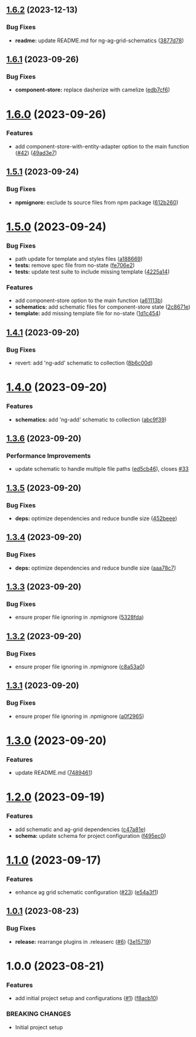 ## [1.6.2](https://github.com/s-gryt/ng-ag-grid-schematics/compare/v1.6.1...v1.6.2) (2023-12-13)


### Bug Fixes

* **readme:** update README.md for ng-ag-grid-schematics ([3877d78](https://github.com/s-gryt/ng-ag-grid-schematics/commit/3877d7844234a89bb9f25a81e178a628bcde8256))

## [1.6.1](https://github.com/s-gryt/ng-ag-grid-schematics/compare/v1.6.0...v1.6.1) (2023-09-26)


### Bug Fixes

* **component-store:** replace dasherize with camelize ([edb7cf6](https://github.com/s-gryt/ng-ag-grid-schematics/commit/edb7cf621828a71e01efd4eef722e266536397e3))

# [1.6.0](https://github.com/s-gryt/ng-ag-grid-schematics/compare/v1.5.1...v1.6.0) (2023-09-26)


### Features

* add component-store-with-entity-adapter option to the main function ([#42](https://github.com/s-gryt/ng-ag-grid-schematics/issues/42)) ([49ad3e7](https://github.com/s-gryt/ng-ag-grid-schematics/commit/49ad3e7f0c7504a25bce36f7cc3cdb86ee2a4299))

## [1.5.1](https://github.com/s-gryt/ng-ag-grid-schematics/compare/v1.5.0...v1.5.1) (2023-09-24)


### Bug Fixes

* **npmignore:** exclude ts source files from npm package ([612b260](https://github.com/s-gryt/ng-ag-grid-schematics/commit/612b260ff669b9c0d33f4326c18b3778defa8c3a))

# [1.5.0](https://github.com/s-gryt/ng-ag-grid-schematics/compare/v1.4.1...v1.5.0) (2023-09-24)


### Bug Fixes

* path update for template and styles files ([a188669](https://github.com/s-gryt/ng-ag-grid-schematics/commit/a1886699dad50c1e7e4862ed826773ecedfa2009))
* **tests:** remove spec file from no-state ([fe706e2](https://github.com/s-gryt/ng-ag-grid-schematics/commit/fe706e2047793156134585d4edaaf03720c7fad5))
* **tests:** update test suite to include missing template ([4225a14](https://github.com/s-gryt/ng-ag-grid-schematics/commit/4225a1416440e0b6b4ef83d322aafaa5e4fba7ca))


### Features

* add component-store option to the main function ([a61113b](https://github.com/s-gryt/ng-ag-grid-schematics/commit/a61113b89bd17b8a579c04ace8666ca7394f140b))
* **schematics:** add schematic files for component-store state ([2c8671e](https://github.com/s-gryt/ng-ag-grid-schematics/commit/2c8671e0ad886545ce0939a3eeb60e611a9b1f81))
* **template:** add missing template file for no-state ([1d1c454](https://github.com/s-gryt/ng-ag-grid-schematics/commit/1d1c4544697569b9f40332e01dd831dfa3d22a14))

## [1.4.1](https://github.com/s-gryt/ng-ag-grid-schematics/compare/v1.4.0...v1.4.1) (2023-09-20)


### Bug Fixes

* revert: add 'ng-add' schematic to collection ([8b6c00d](https://github.com/s-gryt/ng-ag-grid-schematics/commit/8b6c00d754d2949828a413990f58a892d0e84292))

# [1.4.0](https://github.com/s-gryt/ng-ag-grid-schematics/compare/v1.3.6...v1.4.0) (2023-09-20)


### Features

* **schematics:** add 'ng-add' schematic to collection ([abc9f39](https://github.com/s-gryt/ng-ag-grid-schematics/commit/abc9f39a9855f1d616dda3698cfd62417da3aa80))

## [1.3.6](https://github.com/s-gryt/ng-ag-grid-schematics/compare/v1.3.5...v1.3.6) (2023-09-20)


### Performance Improvements

* update schematic to handle multiple file paths ([ed5cb46](https://github.com/s-gryt/ng-ag-grid-schematics/commit/ed5cb46ca21362e4bb35f9ad5676b057a7cc26bd)), closes [#33](https://github.com/s-gryt/ng-ag-grid-schematics/issues/33)

## [1.3.5](https://github.com/s-gryt/ng-ag-grid-schematics/compare/v1.3.4...v1.3.5) (2023-09-20)


### Bug Fixes

* **deps:** optimize dependencies and reduce bundle size ([452beee](https://github.com/s-gryt/ng-ag-grid-schematics/commit/452beeec2d2a8b58bbae71a36e9938e5618cbd01))

## [1.3.4](https://github.com/s-gryt/ng-ag-grid-schematics/compare/v1.3.3...v1.3.4) (2023-09-20)


### Bug Fixes

* **deps:** optimize dependencies and reduce bundle size ([aaa78c7](https://github.com/s-gryt/ng-ag-grid-schematics/commit/aaa78c7e96064acf73ea7c1157e2f2a99c527280))

## [1.3.3](https://github.com/s-gryt/ng-ag-grid-schematics/compare/v1.3.2...v1.3.3) (2023-09-20)


### Bug Fixes

* ensure proper file ignoring in .npmignore ([5328fda](https://github.com/s-gryt/ng-ag-grid-schematics/commit/5328fdaab7681dcd812c40f7ee253c785326b401))

## [1.3.2](https://github.com/s-gryt/ng-ag-grid-schematics/compare/v1.3.1...v1.3.2) (2023-09-20)


### Bug Fixes

* ensure proper file ignoring in .npmignore ([c8a53a0](https://github.com/s-gryt/ng-ag-grid-schematics/commit/c8a53a048ef333d581ed135bfcb8b81738ef7f7c))

## [1.3.1](https://github.com/s-gryt/ng-ag-grid-schematics/compare/v1.3.0...v1.3.1) (2023-09-20)


### Bug Fixes

* ensure proper file ignoring in .npmignore ([a0f2965](https://github.com/s-gryt/ng-ag-grid-schematics/commit/a0f29657ea95535ff21001a29106756c1abf3bd8))

# [1.3.0](https://github.com/s-gryt/ng-ag-grid-schematics/compare/v1.2.0...v1.3.0) (2023-09-20)


### Features

* update README.md ([7489461](https://github.com/s-gryt/ng-ag-grid-schematics/commit/74894612bad98a8b1c75303ec9ab2bab30e05158))

# [1.2.0](https://github.com/s-gryt/ng-ag-grid-schematics/compare/v1.1.0...v1.2.0) (2023-09-19)


### Features

* add schematic and ag-grid dependencies ([c47a81e](https://github.com/s-gryt/ng-ag-grid-schematics/commit/c47a81ea5e8aded2c7647eaaeabc6603a486b421))
* **schema:** update schema for project configuration ([f495ec0](https://github.com/s-gryt/ng-ag-grid-schematics/commit/f495ec0bd8d12ab44c3ca8d74a328634e95d71de))

# [1.1.0](https://github.com/s-gryt/ng-ag-grid-schematics/compare/v1.0.1...v1.1.0) (2023-09-17)


### Features

* enhance ag grid schematic configuration ([#23](https://github.com/s-gryt/ng-ag-grid-schematics/issues/23)) ([e54a3f1](https://github.com/s-gryt/ng-ag-grid-schematics/commit/e54a3f130ddbf88a7b292cc71c48f8889eeceffb))

## [1.0.1](https://github.com/Sgryts/ng-ag-grid-schematics/compare/v1.0.0...v1.0.1) (2023-08-23)


### Bug Fixes

* **release:** rearrange plugins in .releaserc ([#6](https://github.com/Sgryts/ng-ag-grid-schematics/issues/6)) ([3e15719](https://github.com/Sgryts/ng-ag-grid-schematics/commit/3e15719f9888444a4ab75189dc72aa7e77f8de55))

# 1.0.0 (2023-08-21)


### Features

* add initial project setup and configurations ([#1](https://github.com/Sgryts/ng-ag-grid-schematics/issues/1)) ([f8acb10](https://github.com/Sgryts/ng-ag-grid-schematics/commit/f8acb109615c58d64c2a3319cc5f142e280e1921))


### BREAKING CHANGES

* Initial project setup
